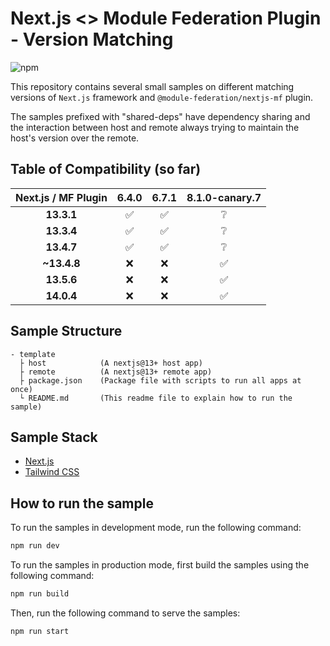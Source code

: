 # Next.js <> Module Federation Plugin - Version Matching
![npm](https://img.shields.io/npm/dw/@module-federation/nextjs-mf)

This repository contains several small samples on different matching versions of `Next.js` framework and `@module-federation/nextjs-mf` plugin.

The samples prefixed with "shared-deps" have dependency sharing and the interaction between host and remote always trying to maintain the host's version over the remote.

## Table of Compatibility (so far)

| Next.js / MF Plugin |        6.4.0       |        6.7.1       |      8.1.0-canary.7     |
| :-----------------: | :----------------: | :----------------: | :---------------------: |
|      **13.3.1**     | :white_check_mark: | :white_check_mark: | :grey_question:         |
|      **13.3.4**     | :white_check_mark: | :white_check_mark: | :grey_question:         |
|      **13.4.7**     | :white_check_mark: | :white_check_mark: | :grey_question:         |
|     **~13.4.8**     | :x:                | :x:                | :white_check_mark:      |
|      **13.5.6**     | :x:                | :x:                | :white_check_mark:      |
|      **14.0.4**     | :x:                | :x:                | :white_check_mark:      |

## Sample Structure

```
- template
  ├ host            (A nextjs@13+ host app)
  ├ remote          (A nextjs@13+ remote app)
  ├ package.json    (Package file with scripts to run all apps at once)
  └ README.md       (This readme file to explain how to run the sample)
```

## Sample Stack

- [Next.js](https://nextjs.org/)
- [Tailwind CSS](https://tailwindcss.com/)

## How to run the sample

To run the samples in development mode, run the following command:

```bash
npm run dev
```

To run the samples in production mode, first build the samples using the following command:

```bash
npm run build
```

Then, run the following command to serve the samples:

```bash
npm run start
```
